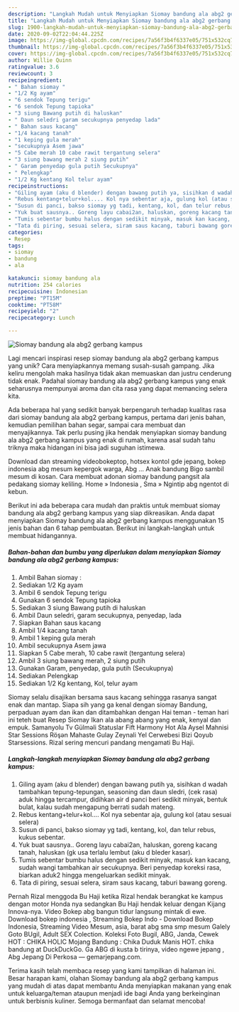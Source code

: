 ```yaml
---
description: "Langkah Mudah untuk Menyiapkan Siomay bandung ala abg2 gerbang kampus Anti Gagal"
title: "Langkah Mudah untuk Menyiapkan Siomay bandung ala abg2 gerbang kampus Anti Gagal"
slug: 1900-langkah-mudah-untuk-menyiapkan-siomay-bandung-ala-abg2-gerbang-kampus-anti-gagal
date: 2020-09-02T22:04:44.225Z
image: https://img-global.cpcdn.com/recipes/7a56f3b4f6337e05/751x532cq70/siomay-bandung-ala-abg2-gerbang-kampus-foto-resep-utama.jpg
thumbnail: https://img-global.cpcdn.com/recipes/7a56f3b4f6337e05/751x532cq70/siomay-bandung-ala-abg2-gerbang-kampus-foto-resep-utama.jpg
cover: https://img-global.cpcdn.com/recipes/7a56f3b4f6337e05/751x532cq70/siomay-bandung-ala-abg2-gerbang-kampus-foto-resep-utama.jpg
author: Willie Quinn
ratingvalue: 3.6
reviewcount: 3
recipeingredient:
- " Bahan siomay "
- "1/2 Kg ayam"
- "6 sendok Tepung terigu"
- "6 sendok Tepung tapioka"
- "3 siung Bawang putih di haluskan"
- " Daun seledri garam secukupnya penyedap lada"
- " Bahan saus kacang"
- "1/4 kacang tanah"
- "1 keping gula merah"
- "secukupnya Asem jawa"
- "5 Cabe merah 10 cabe rawit tergantung selera"
- "3 siung bawang merah 2 siung putih"
- " Garam penyedap gula putih Secukupnya"
- " Pelengkap"
- "1/2 Kg kentang Kol telur ayam"
recipeinstructions:
- "Giling ayam (aku d blender) dengan bawang putih ya, sisihkan d wadah tambahkan tepung-tepungan, seasoning dan daun sledri, (cek rasa) aduk hingga tercampur, didihkan air d panci beri sedikit minyak, bentuk bulat, kalau sudah mengapung berrati sudah mateng."
- "Rebus kentang+telur+kol.... Kol nya sebentar aja, gulung kol (atau sesuai selera)"
- "Susun di panci, bakso siomay yg tadi, kentang, kol, dan telur rebus, kukus sebentar."
- "Yuk buat sausnya.. Goreng layu cabai2an, haluskan, goreng kacang tanah, haluskan (gk usa terlalu lembut (aku d bleder kasar)."
- "Tumis sebentar bumbu halus dengan sedikit minyak, masuk kan kacang, sudah wangi tambahkan air secukupnya. Beri penyedap koreksi rasa, biarkan aduk2 hingga mengeluarkan sedikit minyak."
- "Tata di piring, sesuai selera, siram saus kacang, taburi bawang goreng."
categories:
- Resep
tags:
- siomay
- bandung
- ala

katakunci: siomay bandung ala 
nutrition: 254 calories
recipecuisine: Indonesian
preptime: "PT15M"
cooktime: "PT58M"
recipeyield: "2"
recipecategory: Lunch

---
```



![Siomay bandung ala abg2 gerbang kampus](https://img-global.cpcdn.com/recipes/7a56f3b4f6337e05/751x532cq70/siomay-bandung-ala-abg2-gerbang-kampus-foto-resep-utama.jpg)

Lagi mencari inspirasi resep siomay bandung ala abg2 gerbang kampus yang unik? Cara menyiapkannya memang susah-susah gampang. Jika keliru mengolah maka hasilnya tidak akan memuaskan dan justru cenderung tidak enak. Padahal siomay bandung ala abg2 gerbang kampus yang enak seharusnya mempunyai aroma dan cita rasa yang dapat memancing selera kita.

Ada beberapa hal yang sedikit banyak berpengaruh terhadap kualitas rasa dari siomay bandung ala abg2 gerbang kampus, pertama dari jenis bahan, kemudian pemilihan bahan segar, sampai cara membuat dan menyajikannya. Tak perlu pusing jika hendak menyiapkan siomay bandung ala abg2 gerbang kampus yang enak di rumah, karena asal sudah tahu triknya maka hidangan ini bisa jadi suguhan istimewa.

Download dan streaming videobokeptop, hotsex kontol gde jepang, bokep indonesia abg mesum kepergok warga, Abg … Anak bandung Bigo sambil mesum di kosan. Cara membuat adonan siomay bandung pangsit ala pedakang siomay keliling. Home » Indonesia , Sma » Ngintip abg ngentot di kebun.


Berikut ini ada beberapa cara mudah dan praktis untuk membuat siomay bandung ala abg2 gerbang kampus yang siap dikreasikan. Anda dapat menyiapkan Siomay bandung ala abg2 gerbang kampus menggunakan 15 jenis bahan dan 6 tahap pembuatan. Berikut ini langkah-langkah untuk membuat hidangannya.

<!--inarticleads1-->

##### Bahan-bahan dan bumbu yang diperlukan dalam menyiapkan Siomay bandung ala abg2 gerbang kampus:

1. Ambil  Bahan siomay :
1. Sediakan 1/2 Kg ayam
1. Ambil 6 sendok Tepung terigu
1. Gunakan 6 sendok Tepung tapioka
1. Sediakan 3 siung Bawang putih di haluskan
1. Ambil  Daun seledri, garam secukupnya, penyedap, lada
1. Siapkan  Bahan saus kacang
1. Ambil 1/4 kacang tanah
1. Ambil 1 keping gula merah
1. Ambil secukupnya Asem jawa
1. Siapkan 5 Cabe merah, 10 cabe rawit (tergantung selera)
1. Ambil 3 siung bawang merah, 2 siung putih
1. Gunakan  Garam, penyedap, gula putih (Secukupnya)
1. Sediakan  Pelengkap
1. Sediakan 1/2 Kg kentang, Kol, telur ayam


Siomay selalu disajikan bersama saus kacang sehingga rasanya sangat enak dan mantap. Siapa sih yang ga kenal dengan siomay Bandung, perpaduan ayam dan ikan dan ditambahkan dengan Hai teman - teman hari ini teteh buat Resep Siomay Ikan ala abang abang yang enak, kenyal dan empuk. Samanyolu Tv Gülməli Statuslar Fift Harmony Hot Ala Aysel Mahnisi Star Sessions Röşən Mahaste Gulay Zeynali Yel Cerwebesi Bizi Qoyub Starsessions. Rizal sering mencuri pandang mengamati Bu Haji. 

<!--inarticleads2-->

##### Langkah-langkah menyiapkan Siomay bandung ala abg2 gerbang kampus:

1. Giling ayam (aku d blender) dengan bawang putih ya, sisihkan d wadah tambahkan tepung-tepungan, seasoning dan daun sledri, (cek rasa) aduk hingga tercampur, didihkan air d panci beri sedikit minyak, bentuk bulat, kalau sudah mengapung berrati sudah mateng.
1. Rebus kentang+telur+kol.... Kol nya sebentar aja, gulung kol (atau sesuai selera)
1. Susun di panci, bakso siomay yg tadi, kentang, kol, dan telur rebus, kukus sebentar.
1. Yuk buat sausnya.. Goreng layu cabai2an, haluskan, goreng kacang tanah, haluskan (gk usa terlalu lembut (aku d bleder kasar).
1. Tumis sebentar bumbu halus dengan sedikit minyak, masuk kan kacang, sudah wangi tambahkan air secukupnya. Beri penyedap koreksi rasa, biarkan aduk2 hingga mengeluarkan sedikit minyak.
1. Tata di piring, sesuai selera, siram saus kacang, taburi bawang goreng.


Pernah Rizal menggoda Bu Haji ketika Rizal hendak berangkat ke kampus dengan motor Honda nya sedangkan Bu Haji hendak keluar dengan Kijang Innova-nya. Video Bokep abg bangun tidur langsung mintak di ewe. Download bokep indonesia , Streaming Bokep Indo - Download Bokep Indonesia, Streaming Video Mesum, asia, barat abg sma smp mesum Galely Goto BUgil, Adult SEX Colection. Koleksi Foto Bugil, ABG, Janda, Cewek HOT : CHIKA HOLIC Mojang Bandung : Chika Duduk Manis HOT. chika bandung at DuckDuckGo. Ga ABG di kusta b tirinya, video ngewe jepang , Abg Jepang Di Perkosa — gemarjepang.com. 

Terima kasih telah membaca resep yang kami tampilkan di halaman ini. Besar harapan kami, olahan Siomay bandung ala abg2 gerbang kampus yang mudah di atas dapat membantu Anda menyiapkan makanan yang enak untuk keluarga/teman ataupun menjadi ide bagi Anda yang berkeinginan untuk berbisnis kuliner. Semoga bermanfaat dan selamat mencoba!
